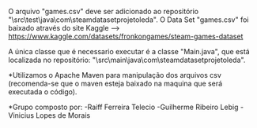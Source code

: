 O arquivo "games.csv" deve ser adicionado ao repositório "\src\test\java\com\steamdatasetprojetoleda".
O Data Set "games.csv" foi baixado através do site Kaggle --> https://www.kaggle.com/datasets/fronkongames/steam-games-dataset

A única classe que é necessario executar é a classe "Main.java", que está localizada no repositório:
"\src\main\java\com\steamdatasetprojetoleda".

*Utilizamos o Apache Maven para manipulação dos arquivos csv (recomenda-se que o maven esteja baixado na maquina que será executada o código).

*Grupo composto por: 
-Raiff Ferreira Telecio
-Guilherme Ribeiro Lebig 
-Vinicius Lopes de Morais
